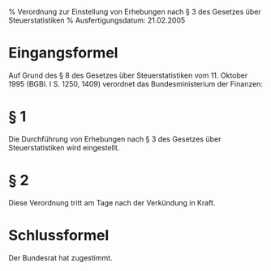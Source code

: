 % Verordnung zur Einstellung von Erhebungen nach § 3 des Gesetzes über Steuerstatistiken
% Ausfertigungsdatum: 21.02.2005
 
# Eingangsformel

Auf Grund des § 8 des Gesetzes über Steuerstatistiken vom 11. Oktober 1995 (BGBl. I S. 1250, 1409) verordnet das Bundesministerium der Finanzen:

# § 1

Die Durchführung von Erhebungen nach § 3 des Gesetzes über Steuerstatistiken wird eingestellt.

# § 2

Diese Verordnung tritt am Tage nach der Verkündung in Kraft.

# Schlussformel

Der Bundesrat hat zugestimmt.
